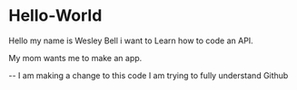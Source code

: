 # Hello-World

Hello my name is Wesley Bell i want to Learn how to code an API.

My mom wants me to make an app.

-- I am making a change to this code I am trying to fully understand Github
